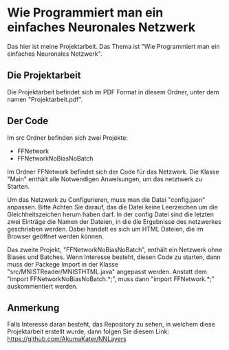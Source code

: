 # Wie Programmiert man ein einfaches Neuronales Netzwerk

Das hier ist meine Projektarbeit. Das Thema ist "Wie Programmiert man ein einfaches Neuronales Netzwerk".

## Die Projektarbeit

Die Projektarbeit befindet sich im PDF Format in diesem Ordner, unter dem namen "Projektarbeit.pdf".

## Der Code

Im src Ordner befinden sich zwei Projekte:

- FFNetwork
- FFNetworkNoBiasNoBatch

Im Ordner FFNetwork befindet sich der Code für das Netzwerk. Die Klasse "Main" enthält alle Notwendigen Anweisungen, um das netztwerk zu Starten.

Um das Netzwerk zu Configurieren, muss man die Datei "config.json" anpassen.
Bitte Achten Sie darauf, das die Datei keine Leerzeichen um die Gleichheitszeichen herum haben darf.
In der config Datei sind die letzten zwei Einträge die Namen der Dateien, in die die Ergebnisse des netzwerkes geschrieben werden. Dabei handelt es sich um HTML Dateien, die im Browser geöffnet werden können.

Das zweite Projekt, "FFNetworkNoBiasNoBatch", enthält ein Netzwerk ohne Biases und Batches. Wenn Interesse besteht, diesen Code zu starten, dann muss der Packege Import in der Klasse "src/MNISTReader/MNISTHTML.java" angepasst werden.
Anstatt dem "import FFNetworkNoBiasNoBatch.\*;", muss dann "import FFNetwork.\*;" auskommentiert werden.

## Anmerkung

Falls Interesse daran besteht, das Repository zu sehen, in welchem diese Projektarbeit erstellt wurde, dann folgen Sie diesem Link:
https://github.com/AkumaKater/NNLayers

